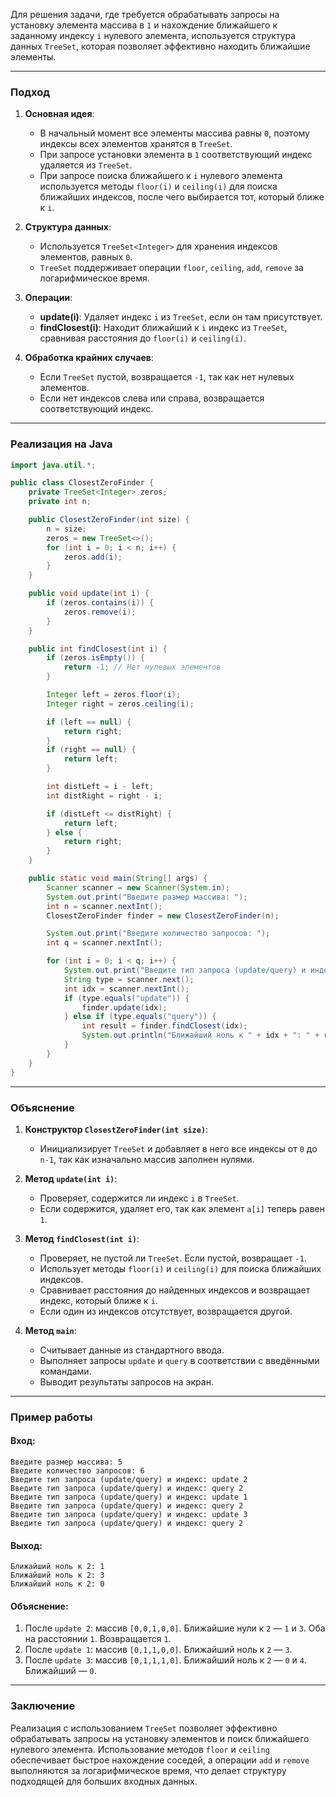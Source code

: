 Для решения задачи, где требуется обрабатывать запросы на установку элемента массива в `1` и нахождение ближайшего к заданному индексу `i` нулевого элемента, используется структура данных `TreeSet`, которая позволяет эффективно находить ближайшие элементы.

---

### Подход

1. **Основная идея**:
    - В начальный момент все элементы массива равны `0`, поэтому индексы всех элементов хранятся в `TreeSet`.
    - При запросе установки элемента в `1` соответствующий индекс удаляется из `TreeSet`.
    - При запросе поиска ближайшего к `i` нулевого элемента используется методы `floor(i)` и `ceiling(i)` для поиска ближайших индексов, после чего выбирается тот, который ближе к `i`.

2. **Структура данных**:
    - Используется `TreeSet<Integer>` для хранения индексов элементов, равных `0`.
    - `TreeSet` поддерживает операции `floor`, `ceiling`, `add`, `remove` за логарифмическое время.

3. **Операции**:
    - **update(i)**: Удаляет индекс `i` из `TreeSet`, если он там присутствует.
    - **findClosest(i)**: Находит ближайший к `i` индекс из `TreeSet`, сравнивая расстояния до `floor(i)` и `ceiling(i)`.

4. **Обработка крайних случаев**:
    - Если `TreeSet` пустой, возвращается `-1`, так как нет нулевых элементов.
    - Если нет индексов слева или справа, возвращается соответствующий индекс.

---

### Реализация на Java

```java
import java.util.*;

public class ClosestZeroFinder {
    private TreeSet<Integer> zeros;
    private int n;

    public ClosestZeroFinder(int size) {
        n = size;
        zeros = new TreeSet<>();
        for (int i = 0; i < n; i++) {
            zeros.add(i);
        }
    }

    public void update(int i) {
        if (zeros.contains(i)) {
            zeros.remove(i);
        }
    }

    public int findClosest(int i) {
        if (zeros.isEmpty()) {
            return -1; // Нет нулевых элементов
        }

        Integer left = zeros.floor(i);
        Integer right = zeros.ceiling(i);

        if (left == null) {
            return right;
        }
        if (right == null) {
            return left;
        }

        int distLeft = i - left;
        int distRight = right - i;

        if (distLeft <= distRight) {
            return left;
        } else {
            return right;
        }
    }

    public static void main(String[] args) {
        Scanner scanner = new Scanner(System.in);
        System.out.print("Введите размер массива: ");
        int n = scanner.nextInt();
        ClosestZeroFinder finder = new ClosestZeroFinder(n);

        System.out.print("Введите количество запросов: ");
        int q = scanner.nextInt();

        for (int i = 0; i < q; i++) {
            System.out.print("Введите тип запроса (update/query) и индекс: ");
            String type = scanner.next();
            int idx = scanner.nextInt();
            if (type.equals("update")) {
                finder.update(idx);
            } else if (type.equals("query")) {
                int result = finder.findClosest(idx);
                System.out.println("Ближайший ноль к " + idx + ": " + result);
            }
        }
    }
}
```

---

### Объяснение

1. **Конструктор `ClosestZeroFinder(int size)`**:
    - Инициализирует `TreeSet` и добавляет в него все индексы от `0` до `n-1`, так как изначально массив заполнен нулями.

2. **Метод `update(int i)`**:
    - Проверяет, содержится ли индекс `i` в `TreeSet`.
    - Если содержится, удаляет его, так как элемент `a[i]` теперь равен `1`.

3. **Метод `findClosest(int i)`**:
    - Проверяет, не пустой ли `TreeSet`. Если пустой, возвращает `-1`.
    - Использует методы `floor(i)` и `ceiling(i)` для поиска ближайших индексов.
    - Сравнивает расстояния до найденных индексов и возвращает индекс, который ближе к `i`.
    - Если один из индексов отсутствует, возвращается другой.

4. **Метод `main`**:
    - Считывает данные из стандартного ввода.
    - Выполняет запросы `update` и `query` в соответствии с введёнными командами.
    - Выводит результаты запросов на экран.

---

### Пример работы

#### Вход:
```
Введите размер массива: 5
Введите количество запросов: 6
Введите тип запроса (update/query) и индекс: update 2
Введите тип запроса (update/query) и индекс: query 2
Введите тип запроса (update/query) и индекс: update 1
Введите тип запроса (update/query) и индекс: query 2
Введите тип запроса (update/query) и индекс: update 3
Введите тип запроса (update/query) и индекс: query 2
```

#### Выход:
```
Ближайший ноль к 2: 1
Ближайший ноль к 2: 3
Ближайший ноль к 2: 0
```

#### Объяснение:
1. После `update 2`: массив `[0,0,1,0,0]`. Ближайшие нули к `2` — `1` и `3`. Оба на расстоянии `1`. Возвращается `1`.
2. После `update 1`: массив `[0,1,1,0,0]`. Ближайший ноль к `2` — `3`.
3. После `update 3`: массив `[0,1,1,1,0]`. Ближайший ноль к `2` — `0` и `4`. Ближайший — `0`.

---

### Заключение

Реализация с использованием `TreeSet` позволяет эффективно обрабатывать запросы на установку элементов и поиск ближайшего нулевого элемента. Использование методов `floor` и `ceiling` обеспечивает быстрое нахождение соседей, а операции `add` и `remove` выполняются за логарифмическое время, что делает структуру подходящей для больших входных данных.